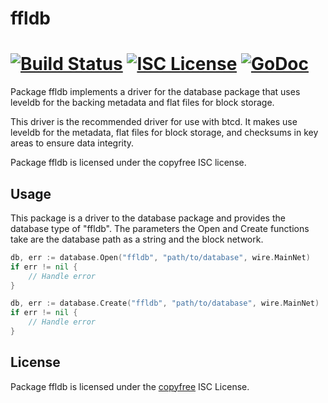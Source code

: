 ffldb
=====

[![Build Status](https://travis-ci.org/btcsuite/btcd.png?branch=master)](https://travis-ci.org/btcsuite/btcd)
[![ISC License](http://img.shields.io/badge/license-ISC-blue.svg)](http://copyfree.org)
[![GoDoc](https://godoc.org/github.com/parallelcointeam/pod/database/ffldb?status.png)](http://godoc.org/github.com/parallelcointeam/pod/database/ffldb)
=======

Package ffldb implements a driver for the database package that uses leveldb for
the backing metadata and flat files for block storage.

This driver is the recommended driver for use with btcd.  It makes use leveldb
for the metadata, flat files for block storage, and checksums in key areas to
ensure data integrity.

Package ffldb is licensed under the copyfree ISC license.

## Usage

This package is a driver to the database package and provides the database type
of "ffldb".  The parameters the Open and Create functions take are the
database path as a string and the block network.

```Go
db, err := database.Open("ffldb", "path/to/database", wire.MainNet)
if err != nil {
	// Handle error
}
```

```Go
db, err := database.Create("ffldb", "path/to/database", wire.MainNet)
if err != nil {
	// Handle error
}
```

## License

Package ffldb is licensed under the [copyfree](http://copyfree.org) ISC
License.
